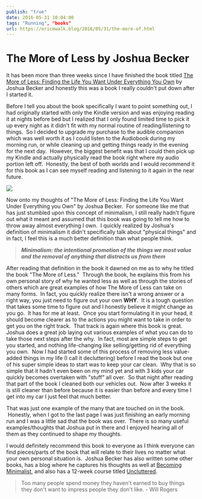```yaml
---
publish: "true"
date: 2016-05-31 10:04:00
tags: "Running", "books"
url: https://ericmwalk.blog/2016/05/31/the-more-of.html
---
```


# The More of Less by Joshua Becker

It has been more than three weeks since I have finished the book titled <a href="https://www.amazon.com/gp/product/B015BCX0X0/?tag=stthink-20" target="_blank" rel="noopener noreferrer" rel="nofollow">The More of Less: Finding the Life You Want Under Everything You Own</a> by Joshua Becker and honestly this was a book I really couldn't put down after I started it.

Before I tell you about the book specifically I want to point something out, I had originally started with only the Kindle version and was enjoying reading it at nights before bed but I realized that I only found limited time to pick it up every night as it didn't fit with my normal routine of reading/listening to things.  So I decided to upgrade my purchase to the audible companion which was well worth it as I could listen to the Audiobook during my morning run, or while cleaning up and getting things ready in the evening for the next day.  However, the biggest benefit was that I could then pick up my Kindle and actually physically read the book right where my audio portion left off.  Honestly, the best of both worlds and I would recommend it for this book as I can see myself reading and listening to it again in the near future.

<a href="https://www.amazon.com/gp/product/B015BCX0X0/?tag=stthink-20" target="_blank" rel="noopener noreferrer" rel="nofollow">![](https://ericmwalk.blog/uploads/2021/274ca0166f.jpg)</a>

Now onto my thoughts of "The More of Less: Finding the Life You Want Under Everything you Own" by Joshua Becker.  For someone like me that has just stumbled upon this concept of minimalism, I still really hadn't figure out what it meant and assumed that this book was going to tell me how to throw away almost everything I own.  I quickly realized by Joshua's definition of minimalism it didn't specifically talk about "physical things" and in fact, I feel this is a much better definition than what people think.

>***Minimalism: the intentional promotion of the things we most value and the removal of anything that distracts us from them***

After reading that definition in the book it dawned on me as to why he titled the book "The More of Less."  Through the book, he explains this from his own personal story of why he wanted less as well as through the stories of others which are great examples of how The More of Less can take on many forms.  In fact, you quickly realize there isn't a wrong answer or a right way, you just need to figure out your own **WHY**.  It is a tough question that takes some time to figure out and I honestly believe it might change as you go.  It has for me at least.  Once you start formulating it in your head, it should become clearer as to the actions you might want to take in order to get you on the right track.  That track is again where this book is great. Joshua does a great job laying out various examples of what you can do to take those next steps after the why.  In fact, most are simple steps to get you started, and nothing life-changing like selling/getting rid of everything you own.  Now I had started some of this process of removing less value-added things in my life (I call it decluttering) before I read the book but one of his super simple ideas to start was to keep your car clean.  Why that is so simple that it hadn't even been on my mind yet and with 3 kids your car quickly becomes overtaken with "stuff" all over.  So that night after reading that part of the book I cleaned both our vehicles out.  Now after 3 weeks it is still cleaner than before because it is easier than before and every time I get into my car I just feel that much better.

That was just one example of the many that are touched on in the book.  Honestly, when I got to the last page I was just finishing an early morning run and I was a little sad that the book was over.  There is so many useful examples/thoughts that Joshua put in there and I enjoyed hearing all of them as they continued to shape my thoughts.

I would definitely recommend this book to everyone as I think everyone can find pieces/parts of the book that will relate to their lives no matter what your own personal situation is.  Joshua Becker has also written some other books, has a blog where he captures his thoughts as well at <a href="http://www.becomingminimalist.com/becoming-minimalist-start-here/">Becoming Minimalist</a>, and also has a 12-week course titled <a href="http://themoreofless.com/uncluttered">Uncluttered</a>.

>Too many people spend money they haven't earned to buy things they don't want to impress people they don't like. - Will Rogers
